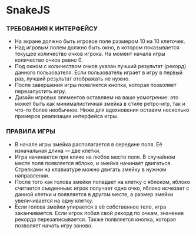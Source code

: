 # SnakeJS
### ТРЕБОВАНИЯ К ИНТЕРФЕЙСУ
* На экране должно быть игровое поле размером 10 на 10 клеточек.
* Над игровым полем должно быть окно, в котором показывается текущее количество очков игрока. На момент начала игры количество очков равно 0.
* Под окном с количеством очков указан лучший результат (рекорд) данного пользователя. Если пользователь играет в игру в первый раз, лучший результат отображать не нужно.
* После завершения игры появляется кнопка, которая позволяет перезапустить игру.
* Дизайн игровых элементов оставляем на ваше усмотрение: это может быть как минималистичная змейка в стиле ретро-игр, так и что-то более необычное. Ниже для вдохновения оставим несколько примеров реализации интерфейса игры.

### ПРАВИЛА ИГРЫ
* В начале игры змейка располагается в середине поля. Её изначальная длина — две клетки.
* Игра начинается при клике на любое место поля. В случайном месте поля появляется яблоко, и змейка начинает двигаться. Стрелками на клавиатуре можно двигать змейку в нужном направлении.
* После того как голова змейки попадает на клетку с яблоком, яблоко считается съеденным: игрок получает одно очко, яблоко исчезает с данной клетки и появляется в другом месте, а размер змейки увеличивается на одну клетку.
* Если голова змейки упирается в её собственное тело, игра заканчивается. Если игрок побил свой рекорд по очкам, значение рекорда перезаписывается. Также появляется кнопка, которая позволяет начать игру заново.
